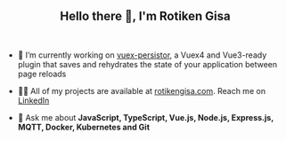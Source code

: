 <h2 align="center">Hello there 👋, I'm Rotiken Gisa</h2>

<br />

- 🔭 I’m currently working on [vuex-persistor](https://github.com/shadrqen/vuex-persistor), a Vuex4 and Vue3-ready plugin that saves and rehydrates the state of your application between page reloads 

- 👨‍💻 All of my projects are available at [rotikengisa.com](https://rotikengisa.com). Reach me on [LinkedIn](https://linkedin.com/in/shadrack-rotiken)

- 💬 Ask me about **JavaScript, TypeScript, Vue.js, Node.js, Express.js, MQTT, Docker, Kubernetes and Git**

